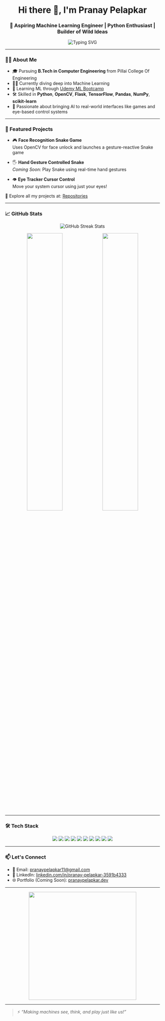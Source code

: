 <h1 align="center">Hi there 👋, I'm Pranay Pelapkar</h1>
<h3 align="center">🚀 Aspiring Machine Learning Engineer | Python Enthusiast | Builder of Wild Ideas</h3>

<p align="center">
  <img src="https://readme-typing-svg.herokuapp.com?font=Fira+Code&size=22&pause=1000&center=true&vCenter=true&width=500&lines=Machine+Learning+Projects;Data+Visualization;Model+Training+%26+Evaluation;Face+Unlock;Eye+Tracking;Hand+Gesture+Control;Mood-Based+Music+Suggester;" alt="Typing SVG" />
</p>

---

### 🧑‍💻 About Me

- 🎓 Pursuing **B.Tech in Computer Engineering** from Pillai College Of Engineering
- 👨‍💻 Currently diving deep into Machine Learning
- 🧠 Learning ML through [Udemy ML Bootcamp](https://www.udemy.com/course/machinelearning/)
- 🛠️ Skilled in **Python**, **OpenCV**, **Flask**, **TensorFlow**, **Pandas**, **NumPy**, **scikit-learn**
- 🧪 Passionate about bringing AI to real-world interfaces like games and eye-based control systems

---

### 🧩 Featured Projects

- 🎮 **Face Recognition Snake Game**  
  Uses OpenCV for face unlock and launches a gesture-reactive Snake game

- 🖐️ **Hand Gesture Controlled Snake**  
  *Coming Soon:* Play Snake using real-time hand gestures

- 👁️ **Eye Tracker Cursor Control**  
  Move your system cursor using just your eyes!

🔗 Explore all my projects at: [Repositories](https://github.com/Pranay096?tab=repositories)

---

### 📈 GitHub Stats

<p align="center">
  <img src="https://github-readme-streak-stats.herokuapp.com/?user=Pranay096&theme=algolia" alt="GitHub Streak Stats" />
</p>

<p align="center">
  <img src="https://github-readme-stats.vercel.app/api?username=Pranay096&show_icons=true&theme=algolia" width="48%" />
  <img src="https://github-readme-stats.vercel.app/api/top-langs/?username=Pranay096&layout=compact&theme=algolia&langs_count=6&hide=html,css" width="48%" />
</p>

---

### 🛠️ Tech Stack

<p align="center">
  <img src="https://img.shields.io/badge/Python-3670A0?style=for-the-badge&logo=python&logoColor=white"/>
  <img src="https://img.shields.io/badge/OpenCV-27338e?style=for-the-badge&logo=opencv&logoColor=white"/>
  <img src="https://img.shields.io/badge/Flask-000000?style=for-the-badge&logo=flask&logoColor=white"/>
  <img src="https://img.shields.io/badge/TensorFlow-FF6F00?style=for-the-badge&logo=tensorflow&logoColor=white"/>
  <img src="https://img.shields.io/badge/scikit--learn-F7931E?style=for-the-badge&logo=scikit-learn&logoColor=white"/>
  <img src="https://img.shields.io/badge/Pandas-150458?style=for-the-badge&logo=pandas&logoColor=white"/>
  <img src="https://img.shields.io/badge/NumPy-013243?style=for-the-badge&logo=numpy&logoColor=white"/>
  <img src="https://img.shields.io/badge/MySQL-005C84?style=for-the-badge&logo=mysql&logoColor=white"/>
  <img src="https://img.shields.io/badge/PostgreSQL-336791?style=for-the-badge&logo=postgresql&logoColor=white"/>
  <img src="https://img.shields.io/badge/MongoDB-4EA94B?style=for-the-badge&logo=mongodb&logoColor=white"/>
</p>

---

### 📫 Let's Connect

- 📧 Email: pranaypelapkar11@gmail.com  
- 💼 LinkedIn: [linkedin.com/in/pranay-pelapkar-3591b4333](https://linkedin.com/in/pranay-pelapkar-3591b4333)  
- 🌐 Portfolio (Coming Soon): [pranaypelapkar.dev](https://pranaypelapkar.dev)

---

<p align="center">
  <img src="https://media.giphy.com/media/qgQUggAC3Pfv687qPC/giphy.gif" width="350"/>
</p>

---

> ⚡ *“Making machines see, think, and play just like us!”*
